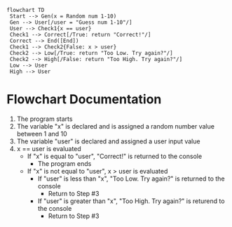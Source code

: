```mermaid
flowchart TD
 Start --> Gen(x = Random num 1-10)
 Gen --> User[/user = "Guess num 1-10"/]
 User --> Check1{x == user}
 Check1 --> Correct[/True: return "Correct!"/]
 Correct --> End([End])
 Check1 --> Check2{False: x > user}
 Check2 --> Low[/True: return "Too Low. Try again?"/]
 Check2 --> High[/False: return "Too High. Try again?"/]
 Low --> User
 High --> User
```


# Flowchart Documentation
1. The program starts
2. The variable "x" is declared and is assigned a random number value between 1 and 10
3. The variable "user" is declared and assigned a user input value
4. x == user is evaluated 
    * If "x" is equal to "user", "Correct!" is returned to the console
        * The program ends
    * If "x" is not equal to "user", x > user is evaluated
        * If "user" is less than "x", "Too Low. Try again?" is returned to the console
            * Return to Step #3
        * If "user" is greater than "x", "Too High. Try again?" is returend to the console
            * Return to Step #3
